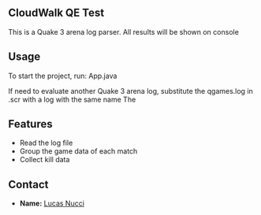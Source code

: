 ## CloudWalk QE Test

This is a Quake 3 arena log parser. All results will be shown on console

## Usage

To start the project, run:
App.java

If need to evaluate another Quake 3 arena log, substitute the qgames.log in .scr with a log with the same name
The 

## Features

- Read the log file
- Group the game data of each match
- Collect kill data

## Contact

- **Name:** [Lucas Nucci](mailto:lucasmnucci@gamil.com)

